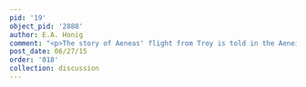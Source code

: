 ```yaml
---
pid: '19'
object_pid: '2888'
author: E.A. Honig
comment: "<p>The story of Aeneas' flight from Troy is told in the Aeneid, 2, 671-729.</p>\n"
post_date: 06/27/15
order: '018'
collection: discussion
---
```

